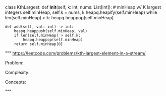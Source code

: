 class KthLargest:
    def __init__(self, k: int, nums: List[int]):
        # minHeap w/ K largest integers
        self.minHeap, self.k = nums, k
        heapq.heapify(self.minHeap)
        while len(self.minHeap) > k:
            heapq.heappop(self.minHeap)

    def add(self, val: int) -> int:
        heapq.heappush(self.minHeap, val)
        if len(self.minHeap) > self.k:
            heapq.heappop(self.minHeap)
        return self.minHeap[0]

"""
https://leetcode.com/problems/kth-largest-element-in-a-stream/

Problem:


Complexity:


Concepts:


"""

